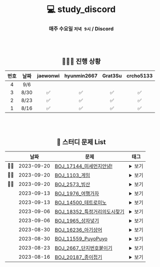 <div align="center">





# 💻 study_discord

### 매주 수요일 `저녁 9시` / Discord

<br>
<br>

## 🧑🏻‍💻 진행 상황



|   번호    |      날짜       | jaewonwi | hyunmin2667 | Grat3Su | crcho5133 | 
|:-------:|:-------------:|:-------:|:---------:|:--------:|:------------:|
| 4 | 9/6  |        |          |         |            |
| 3 | 8/30 |    ✅    |     ✅     |    ✅     |      ✅      |
| 2 | 8/23 |    ✅    |     ✅     |    ✅     |      ✅      |
| 1 | 8/16 |    ✅    |     ✅     |    ✅     |      ✅      |

<br>
<br>

## 📌 스터디 문제 List

<div text-align="left">

|      |    날짜    | <center>문제</center>                                     | <center>태그</center>                                         |
| :--- | :--------: | :-------------------------------------------------------- | :------------------------------------------------------------ |
|👊🏼| 2023-09-20 | [BOJ_17144_미세먼지안녕!](https://www.acmicpc.net/problem/17144) | <details><summary>보기</summary><div markdown="1">`#구현 #시뮬레이션`</div></details>  |
|👊🏼| 2023-09-20 | [BOJ_1103_게임](https://www.acmicpc.net/problem/1103) | <details><summary>보기</summary><div markdown="1">`#다이나믹 프로그래밍 #그래프 이론 #그래프 탐색 #깊이 우선 탐색`</div></details>  |
|👊🏼| 2023-09-20 | [BOJ_2573_빙산](https://www.acmicpc.net/problem/2573) | <details><summary>보기</summary><div markdown="1">`#구현 #그래프 이론 #그래프 탐색 #너비 우선 탐색 #깊이 우선 탐색`</div></details>  |
|| 2023-09-13 | [BOJ_1976_여행가자](https://www.acmicpc.net/problem/1976) | <details><summary>보기</summary><div markdown="1">`#자료 구조#그래프 이론 #그래프 탐색 #분리 집합`</div></details>  |
|| 2023-09-13 | [BOJ_14500_테트로미노](https://www.acmicpc.net/problem/14500) | <details><summary>보기</summary><div markdown="1">`#구현 #브루트포스 알고리즘`</div></details>  |
|| 2023-09-06 | [BOJ_18352_특정거리의도시찾기](https://www.acmicpc.net/problem/18352) | <details><summary>보기</summary><div markdown="1">`#그래프 #Dijkstra #BFS`</div></details>  |
|| 2023-09-06 | [BOJ_1965_상자넣기](https://www.acmicpc.net/problem/1965) | <details><summary>보기</summary><div markdown="1">`#`</div></details>  |
|| 2023-08-30 | [BOJ_16236_아기상어](https://www.acmicpc.net/problem/16236) | <details><summary>보기</summary><div markdown="1">`#구현 #그래프 #시뮬레이션 #BFS`</div></details>  |
|| 2023-08-30 | [BOJ_11559_PuyoPuyo](https://www.acmicpc.net/problem/11559) |  <details><summary>보기</summary><div markdown="1">`#구현 #그래프 #시뮬레이션 #BFS`</div></details>  |
|| 2023-08-23 | [BOJ_2667_단지번호붙이기](https://www.acmicpc.net/problem/2667) |  <details><summary>보기</summary><div markdown="1">`#그래프 #BFS/DFS`</div></details>   |
|| 2023-08-16 | [BOJ_20187_종이접기](https://www.acmicpc.net/problem/20187) |  <details><summary>보기</summary><div markdown="1">`#구현`</div></details>   | 










</div>


</div>

